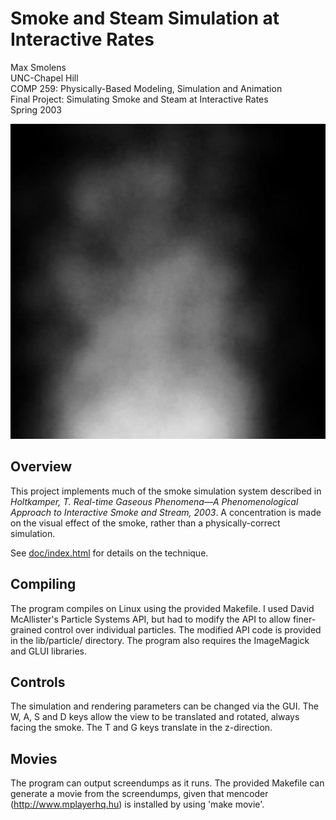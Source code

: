 Smoke and Steam Simulation at Interactive Rates
===============================================

Max Smolens  
UNC-Chapel Hill  
COMP 259: Physically-Based Modeling, Simulation and Animation  
Final Project: Simulating Smoke and Steam at Interactive Rates  
Spring 2003  

![Smoke simulation screenshot](/doc/images/darksmoke.jpg?raw=true)

## Overview

This project implements much of the smoke simulation system described
in *Holtkamper, T. Real-time Gaseous Phenomena—A Phenomenological
Approach to Interactive Smoke and Stream, 2003*.  A concentration is
made on the visual effect of the smoke, rather than a
physically-correct simulation.

See [doc/index.html](doc/index.html) for details on the technique.

## Compiling

The program compiles on Linux using the provided Makefile.  I used
David McAllister's Particle Systems API, but had to modify the
API to allow finer-grained control over individual particles.  The
modified API code is provided in the lib/particle/ directory.  The program
also requires the ImageMagick and GLUI libraries.

## Controls

The simulation and rendering parameters can be changed via the GUI.
The W, A, S and D keys allow the view to be translated and rotated,
always facing the smoke.  The T and G keys translate in the
z-direction.

## Movies

The program can output screendumps as it runs.  The provided Makefile
can generate a movie from the screendumps, given that mencoder
(http://www.mplayerhq.hu) is installed by using 'make movie'.
